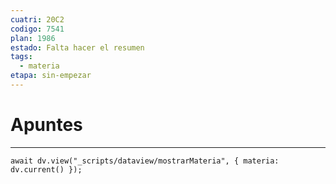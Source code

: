 ```yaml
---
cuatri: 20C2
codigo: 7541
plan: 1986
estado: Falta hacer el resumen
tags:
  - materia
etapa: sin-empezar
---
```

# Apuntes 
---
```dataviewjs
await dv.view("_scripts/dataview/mostrarMateria", { materia: dv.current() });
```